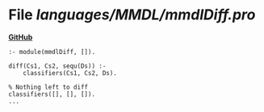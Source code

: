 # File _languages/MMDL/mmdlDiff.pro_
**[GitHub](https://github.com/softlang/yas/blob/master/languages/MMDL/mmdlDiff.pro)**
```
:- module(mmdlDiff, []).

diff(Cs1, Cs2, sequ(Ds)) :-
    classifiers(Cs1, Cs2, Ds).

% Nothing left to diff
classifiers([], [], []).
...
```
